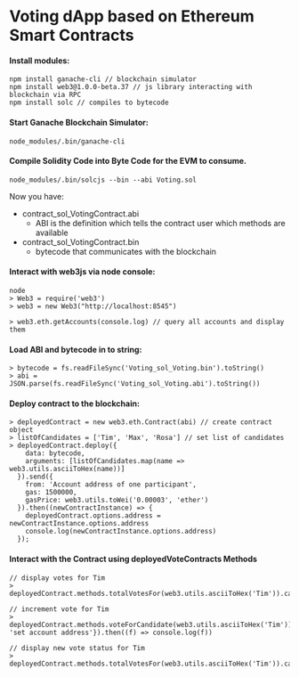 # Voting dApp based on Ethereum Smart Contracts

#### Install modules:
```
npm install ganache-cli // blockchain simulator
npm install web3@1.0.0-beta.37 // js library interacting with blockchain via RPC
npm install solc // compiles to bytecode
```

#### Start Ganache Blockchain Simulator:

```
node_modules/.bin/ganache-cli
```

#### Compile Solidity Code into Byte Code for the EVM to consume.
```
node_modules/.bin/solcjs --bin --abi Voting.sol
```

Now you have:
* contract_sol_VotingContract.abi
    * ABI is the definition which tells the contract user which methods are available
* contract_sol_VotingContract.bin
    * bytecode that communicates with the blockchain

#### Interact with web3js via node console:

```
node
> Web3 = require('web3')
> web3 = new Web3("http://localhost:8545")

> web3.eth.getAccounts(console.log) // query all accounts and display them
```

#### Load ABI and bytecode in to string:

```
> bytecode = fs.readFileSync('Voting_sol_Voting.bin').toString()
> abi = JSON.parse(fs.readFileSync('Voting_sol_Voting.abi').toString())
```

#### Deploy contract to the blockchain:

```
> deployedContract = new web3.eth.Contract(abi) // create contract object
> listOfCandidates = ['Tim', 'Max', 'Rosa'] // set list of candidates
> deployedContract.deploy({
    data: bytecode,
    arguments: [listOfCandidates.map(name => web3.utils.asciiToHex(name))]
  }).send({
    from: 'Account address of one participant',
    gas: 1500000,
    gasPrice: web3.utils.toWei('0.00003', 'ether')
  }).then((newContractInstance) => {
    deployedContract.options.address = newContractInstance.options.address
    console.log(newContractInstance.options.address)
  });
```

#### Interact with the Contract using deployedVoteContracts Methods

```
// display votes for Tim
> deployedContract.methods.totalVotesFor(web3.utils.asciiToHex('Tim')).call(console.log)

// increment vote for Tim
> deployedContract.methods.voteForCandidate(web3.utils.asciiToHex('Tim')).send({from: 'set account address'}).then((f) => console.log(f))

// display new vote status for Tim
> deployedContract.methods.totalVotesFor(web3.utils.asciiToHex('Tim')).call(console.log)
```